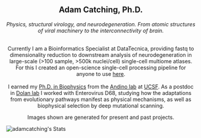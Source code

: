 ## 
<center>
    <h2 class="w3-wide">Adam Catching, Ph.D.</h2>
    <p class="w3-opacity"><i>Physics, structural virology, and neurodegeneration. From atomic structures of viral machinery to the interconnectivity of brain.</i></p>
    <br>
    <pI class="w3-content"<i>Currently I am a Bioinformatics Specialist at DataTecnica, 
      providing fastq to dimensionality reduction to downstream analysis of neurodegeneration 
      in large-scale (>100 sample, >500k nuclei/cell) single-cell multiome atlases. For this I created an open-science single-cell processing pipeline for anyone to use <a href="https://github.com/NIH-CARD/scMAVERICS">here</a>. <br><br>
    I earned my <a href="https://escholarship.org/uc/item/763583b7">Ph.D. in Biophysics</a> from the <a href="andino.ucsf.edu">Andino lab</a> at <a href="ucsf.edu">UCSF</a>. As a postdoc in <a href="https://qveu.github.io/QVEU/index.html">Dolan lab</a> I worked with Enterovirus D68, studying how the adaptations from evolutionary pathways manifest as physical mechanisms, as well as biophysical selection by deep mutational scanning.  </i></p>
    <p>Images shown are generated for present and past projects.</p>
    </pI>
    </center>

![adamcatching's Stats](https://github-readme-stats.vercel.app/api?username=adamcatching&theme=vue-dark&show_icons=true&hide_border=true&count_private=true)
